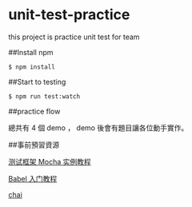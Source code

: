 # unit-test-practice
this project is practice unit test for team

##Install npm
``` text
$ npm install
```

##Start to testing

``` text
$ npm run test:watch
```

##practice flow

總共有 4 個 demo ， demo 後會有題目讓各位動手實作。

##事前預習資源

[测试框架 Mocha 实例教程](http://www.ruanyifeng.com/blog/2015/12/a-mocha-tutorial-of-examples.html)

[Babel 入门教程](http://www.ruanyifeng.com/blog/2016/01/babel.html)

[chai](http://chaijs.com/)

